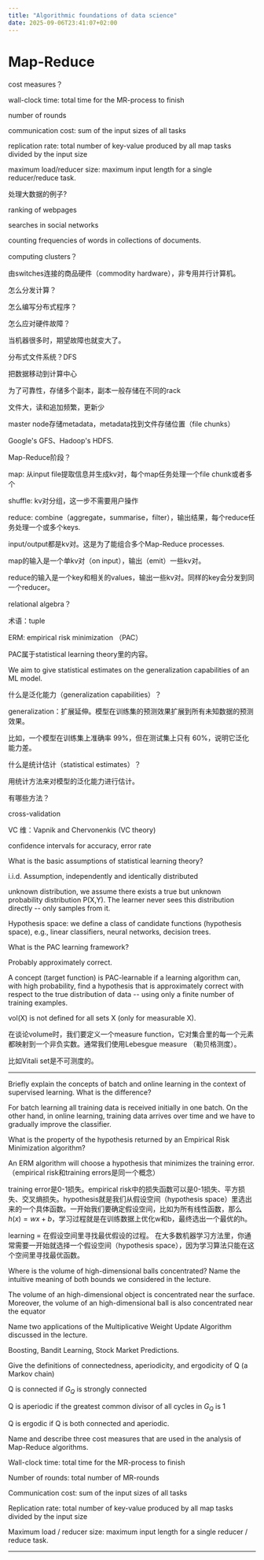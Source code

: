 ```yaml
---
title: "Algorithmic foundations of data science"
date: 2025-09-06T23:41:07+02:00
---
```


# Map-Reduce

cost measures？

wall-clock time: total time for the MR-process to finish

number of rounds

communication cost: sum of the input sizes of all tasks

replication rate: total number of key-value produced by all map tasks divided by the input size

maximum load/reducer size: maximum input length for a single reducer/reduce task.


处理大数据的例子?

ranking of webpages

searches in social networks

counting frequencies of words in collections of documents.


computing clusters？

由switches连接的商品硬件（commodity hardware），非专用并行计算机。


怎么分发计算？


怎么编写分布式程序？



怎么应对硬件故障？

当机器很多时，期望故障也就变大了。


分布式文件系统？DFS

把数据移动到计算中心

为了可靠性，存储多个副本，副本一般存储在不同的rack

文件大，读和追加频繁，更新少

master node存储metadata，metadata找到文件存储位置（file chunks）

Google's GFS、Hadoop's HDFS.



Map-Reduce阶段？

map: 从input file提取信息并生成kv对，每个map任务处理一个file chunk或者多个

shuffle: kv对分组，这一步不需要用户操作

reduce: combine（aggregate，summarise，filter），输出结果，每个reduce任务处理一个或多个keys.


input/output都是kv对。这是为了能组合多个Map-Reduce processes.

map的输入是一个单kv对（on input），输出（emit）一些kv对。

reduce的输入是一个key和相关的values，输出一些kv对。同样的key会分发到同一个reducer。



relational algebra？

术语：tuple

ERM: empirical risk minimization （PAC）

PAC属于statistical learning theory里的内容。

We aim to give statistical estimates on the generalization capabilities of an ML model.

什么是泛化能力（generalization capabilities）？

generalization：扩展延伸。模型在训练集的预测效果扩展到所有未知数据的预测效果。

比如，一个模型在训练集上准确率 99%，但在测试集上只有 60%，说明它泛化能力差。

什么是统计估计（statistical estimates）？

用统计方法来对模型的泛化能力进行估计。

有哪些方法？

cross-validation

 VC 维：Vapnik and Chervonenkis (VC theory)
 
 confidence intervals for accuracy, error rate
 
 What is the basic assumptions of statistical learning theory?
 
 i.i.d. Assumption, independently and identically distributed
 
unknown distribution, we assume there exists a true but unknown probability distribution P(X,Y). The learner never sees this distribution directly -- only samples from it.

Hypothesis space: we define a class of candidate functions (hypothesis space), e.g., linear classifiers, neural networks, decision trees.


What is the PAC learning framework?

Probably approximately correct.

A concept (target function) is PAC-learnable if a learning algorithm can, with high probability, find a hypothesis that is approximately correct with respect to the true distribution of data -- using only a finite number of training examples.

vol(X) is not defined for all sets X (only for measurable X).

在谈论volume时，我们要定义一个measure function，它对集合里的每一个元素都映射到一个非负实数。通常我们使用Lebesgue measure （勒贝格测度）。

比如Vitali set是不可测度的。



---

Briefly explain the concepts of batch and online learning in the context of supervised learning. What is the difference?

For batch learning all training data is received initially in one batch. On the other hand, in online learning, training data arrives over time and we have to gradually improve the classifier.


What is the property of the hypothesis returned by an Empirical Risk Minimization algorithm?

An ERM algorithm will choose a hypothesis that minimizes the training error. （empirical risk和training errors是同一个概念）

training error是0-1损失。empirical risk中的损失函数可以是0-1损失、平方损失、交叉熵损失。hypothesis就是我们从假设空间（hypothesis space）里选出来的一个具体函数。一开始我们要确定假设空间，比如为所有线性函数，那么$h(x) = wx + b$，学习过程就是在训练数据上优化w和b，最终选出一个最优的h。

learning = 在假设空间里寻找最优假设的过程。
在大多数机器学习方法里，你通常需要一开始就选择一个假设空间（hypothesis space），因为学习算法只能在这个空间里寻找最优函数。


Where is the volume of high-dimensional balls concentrated? Name the intuitive meaning of both bounds we considered in the lecture.

The volume of an high-dimensional object is concentrated near the surface. Moreover, the volume of an high-dimensional ball is also concentrated near the equator


Name two applications of the Multiplicative Weight Update Algorithm discussed in the lecture.

Boosting, Bandit Learning, Stock Market Predictions.


Give the definitions of connectedness, aperiodicity, and ergodicity of Q (a Markov chain)

Q is connected if $G_Q$ is strongly connected

Q is aperiodic if the greatest common divisor of all cycles in $G_Q$ is 1

Q is ergodic if Q is both connected and aperiodic.



Name and describe three cost measures that are used in the analysis of Map-Reduce algorithms.

Wall-clock time: total time for the MR-process to finish

Number of rounds: total number of MR-rounds

Communication cost: sum of the input sizes of all tasks

Replication rate: total number of key-value produced by all map tasks divided by the input size

Maximum load / reducer size: maximum input length for a single reducer / reduce task.

---
